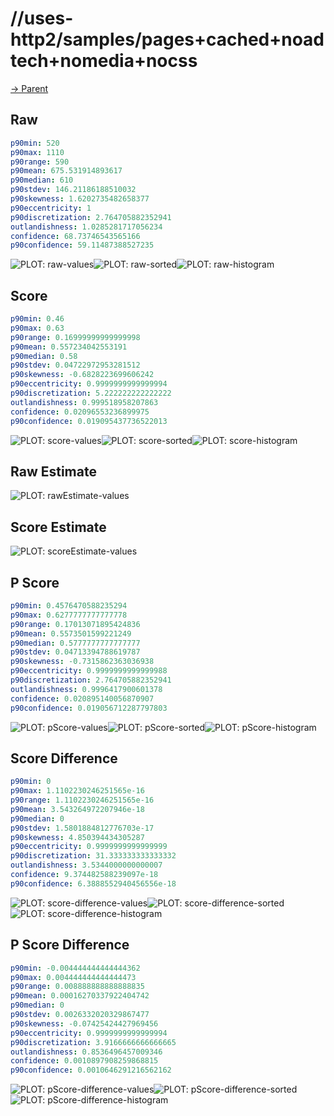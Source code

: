 
# //uses-http2/samples/pages+cached+noadtech+nomedia+nocss

[→ Parent](../..)


## Raw


```yaml
p90min: 520
p90max: 1110
p90range: 590
p90mean: 675.531914893617
p90median: 610
p90stdev: 146.21186188510032
p90skewness: 1.6202735482658377
p90eccentricity: 1
p90discretization: 2.764705882352941
outlandishness: 1.0285281717056234
confidence: 68.73746543565166
p90confidence: 59.11487388527235

```

![PLOT: raw-values](./raw/values.svg)![PLOT: raw-sorted](./raw/sorted.svg)![PLOT: raw-histogram](./raw/histogram.svg)
## Score


```yaml
p90min: 0.46
p90max: 0.63
p90range: 0.16999999999999998
p90mean: 0.557234042553191
p90median: 0.58
p90stdev: 0.04722972953281512
p90skewness: -0.6828223699606242
p90eccentricity: 0.9999999999999994
p90discretization: 5.222222222222222
outlandishness: 0.999518958207863
confidence: 0.02096553236899975
p90confidence: 0.019095437736522013

```

![PLOT: score-values](./score/values.svg)![PLOT: score-sorted](./score/sorted.svg)![PLOT: score-histogram](./score/histogram.svg)
## Raw Estimate

![PLOT: rawEstimate-values](./rawEstimate/values.svg)
## Score Estimate

![PLOT: scoreEstimate-values](./scoreEstimate/values.svg)
## P Score


```yaml
p90min: 0.4576470588235294
p90max: 0.6277777777777778
p90range: 0.17013071895424836
p90mean: 0.5573501599221249
p90median: 0.5777777777777777
p90stdev: 0.04713394788619787
p90skewness: -0.7315862363036938
p90eccentricity: 0.9999999999999988
p90discretization: 2.764705882352941
outlandishness: 0.9996417900601378
confidence: 0.020895140056870907
p90confidence: 0.019056712287797803

```

![PLOT: pScore-values](./pScore/values.svg)![PLOT: pScore-sorted](./pScore/sorted.svg)![PLOT: pScore-histogram](./pScore/histogram.svg)
## Score Difference


```yaml
p90min: 0
p90max: 1.1102230246251565e-16
p90range: 1.1102230246251565e-16
p90mean: 3.543264972207946e-18
p90median: 0
p90stdev: 1.5801884812776703e-17
p90skewness: 4.850394434305287
p90eccentricity: 0.9999999999999999
p90discretization: 31.333333333333332
outlandishness: 3.5344000000000007
confidence: 9.374482588239097e-18
p90confidence: 6.3888552940456556e-18

```

![PLOT: score-difference-values](./score-difference/values.svg)![PLOT: score-difference-sorted](./score-difference/sorted.svg)![PLOT: score-difference-histogram](./score-difference/histogram.svg)
## P Score Difference


```yaml
p90min: -0.004444444444444362
p90max: 0.004444444444444473
p90range: 0.008888888888888835
p90mean: 0.00016270337922404742
p90median: 0
p90stdev: 0.0026332020329867477
p90skewness: -0.07425424427969456
p90eccentricity: 0.9999999999999994
p90discretization: 3.9166666666666665
outlandishness: 0.8536496457009346
confidence: 0.0010897908259868815
p90confidence: 0.0010646291216562162

```

![PLOT: pScore-difference-values](./pScore-difference/values.svg)![PLOT: pScore-difference-sorted](./pScore-difference/sorted.svg)![PLOT: pScore-difference-histogram](./pScore-difference/histogram.svg)